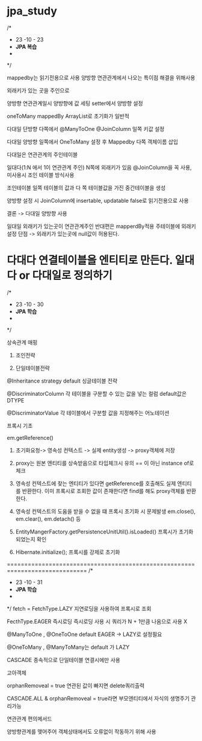 # jpa_study

/* 
*   23 -10 - 23
*   **JPA 복습**
*
 */

mappedby는 읽기전용으로 사용
양방향 연관관계에서 나오는 특이점 해결을 위해사용

외래키가 있는 곳을 주인으로 

양방향 연관관계일시 양방향에 값 세팅
setter에서 양방향 설정

oneToMany
mappedBy
ArrayList로 초기화가 일반적

다대일 단방향
다쪽에서 @ManyToOne @JoinColumn 일쪽 키값 설정 

다대일 양방향
일쪽에서 OneToMany 설정 후 Mappedby 다쪽 객체이름 삽입

다대일은 연관관계의 주인테이블

일대다(1:N 에서 1이 연관관계 주인)
N쪽에 외래키가 있음
@JoinColumn을 꼭 사용, 미사용시 조인 테이블 방식사용

조인테이블
일쪽 테이블의 값과 다 쪽 테이블값을 가진 중간테이블을 생성

양방향 설정 시 JoinColumn에 insertable, updatable false로
읽기전용으로 사용

결론 -> 다대일 양방향 사용

일대일
외래키가 있는곳이 연관관계주인
반대편은 mapperdBy적용
주테이블에 외래키 설정
단점 -> 외래키가 있는곳에 null값이 허용된다.


다대다
연결테이블을 엔티티로 만든다.
일대다 or 다대일로 정의하기
================================================================================
/* 
*   23 -10 - 30
*   **JPA 학습**
*
 */

상속관계 매핑

1. 조인전략

2. 단일테이블전략

@Inheritance
strategy default 싱글테이블 전략

@DiscriminatorColumn 
각 테이블을 구분할 수 있는 값을 넣는 컬럼
default값은 DTYPE

@DiscriminatorValue
각 테이블에서 구분할 값을 지정해주는 어노테이션


프록시 기초

em.getReference() 

1. 초기화요청-> 영속성 컨텍스트 -> 실제 entity생성 -> proxy객체에 저장

2. proxy는 원본 엔티티를 상속받음으로 타입체크시 유의
== 이 아닌 instance of로 체크

3. 영속성 컨텍스트에 찾는 엔티티가 있다면 getReference를 호출해도
실제 엔티티를 반환한다. 
이미 프록시로 조회한 값이 존재한다면 find를 해도 proxy객체를 반환한다.

4. 영속성 컨텍스트의 도움을 받을 수 없을 떄 프록시 초기화 시 문제발생
em.close(), em.clear(), em.detach() 등

5. EntityMangerFactory.getPersistenceUnitUtil().isLoaded()
프록시가 초기화 되었는지 확인

6. Hibernate.initialize();
프록시를 강제로 초기화

=============================================================================
/* 
*   23 -10 - 31
*   **JPA 학습**
*
 */
fetch = FetchType.LAZY
지연로딩을 사용하여 프록시로 조회

FecthType.EAGER
즉시로딩
즉시로딩 사용 시 쿼리가 N + 1만큼 나옴으로 사용 X

@ManyToOne , @OneToOne 
default EAGER -> LAZY로 설정필요

@OneToMany , @ManyToMany는 default 가 LAZY

CASCADE
종속적으로 단일테이블 연결시에만 사용

고아객체

orphanRemoveal = true
연관된 값이 빠지면 delete쿼리출력

CASCADE.ALL & orphanRemoveal = true라면
부모엔티티에서 자식의 생명주기 관리가능

연관관계 편의메서드

양방향관계를 맺어주어 객체상태에서도 오류없이 작동하기 위해 사용

